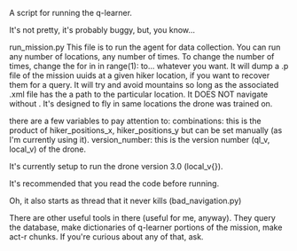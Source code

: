 A script for running the q-learner.

It's not pretty, it's probably buggy, but, you know...

run_mission.py
This file is to run the agent for data collection.
You can run any number of locations, any number of times.
To change the number of times, change the for in in range(1): to... whatever you want.
It will dump a .p file of the mission uuids at a given hiker location, if you want to recover them for a query.
It will try and avoid mountains so long as the associated .xml file has the a path to the particular location.
It DOES NOT navigate without <path>.  It's designed to fly in same locations the drone was trained on.

there are a few variables to pay attention to:
combinations: this is the product of hiker_positions_x, hiker_positions_y but can be set manually (as I'm currently using it).
version_number: this is the version number (ql_v, local_v) of the drone.

It's currently setup to run the drone version 3.0 (local_v{}).

It's recommended that you read the code before running.

Oh, it also starts as thread that it never kills (bad_navigation.py)

There are other useful tools in there (useful for me, anyway).  They query the database, make dictionaries of q-learner portions of the mission, make act-r chunks.
If you're curious about any of that, ask.